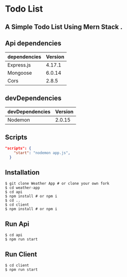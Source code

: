 # Todo List
## A Simple Todo List Using Mern Stack .


## Api dependencies 

| dependencies              | Version     |
| ----------------          | ----------- |
| Express.js                | 4.17.1      |
| Mongoose                  | 6.0.14      |
| Cors                      | 2.8.5       |



## devDependencies

| devDependencies           | Version     |
| ----------------          | ----------- |
| Nodemon                   | 2.0.15      |


## Scripts

```json
"scripts": {
    "start": "nodemon app.js",
  }
```
## Installation

```shell
$ git clone Weather App # or clone your own fork
$ cd weather-app
$ cd api
$ npm install # or npm i
$ cd ..
$ cd client
$ npm install # or npm i

```
## Run Api
```shell
$ cd api
$ npm run start
```
## Run Client
```shell
$ cd client
$ npm run start
```
